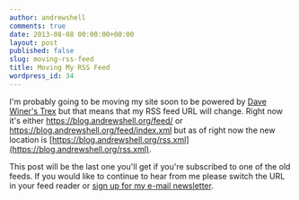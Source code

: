 ```yaml
---
author: andrewshell
comments: true
date: 2013-08-08 00:00:00+00:00
layout: post
published: false
slug: moving-rss-feed
title: Moving My RSS Feed
wordpress_id: 34
---
```


I'm probably going to be moving my site soon to be powered by [Dave Winer's Trex](http://smallpicture.com/trexDocs.html) but that means that my RSS feed URL will change.  Right now it's either https://blog.andrewshell.org/feed/ or https://blog.andrewshell.org/feed/index.xml but as of right now the new location is [https://blog.andrewshell.org/rss.xml](https://blog.andrewshell.org/rss.xml).

This post will be the last one you'll get if you're subscribed to one of the old feeds.  If you would like to continue to hear from me please switch the URL in your feed reader or [sign up for my e-mail newsletter](http://eepurl.com/K3PV).
